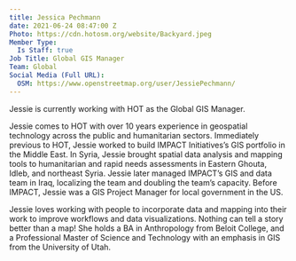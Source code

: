 ```yaml
---
title: Jessica Pechmann
date: 2021-06-24 08:47:00 Z
Photo: https://cdn.hotosm.org/website/Backyard.jpeg
Member Type:
  Is Staff: true
Job Title: Global GIS Manager
Team: Global
Social Media (Full URL):
  OSM: https://www.openstreetmap.org/user/JessiePechmann/
---
```


Jessie is currently working with HOT as the Global GIS Manager.

Jessie comes to HOT with over 10 years experience in geospatial technology across the public and humanitarian sectors. Immediately previous to HOT, Jessie worked to build IMPACT Initiatives’s GIS portfolio in the Middle East. In Syria, Jessie brought spatial data analysis and mapping tools to humanitarian and rapid needs assessments in Eastern Ghouta, Idleb, and northeast Syria. Jessie later managed IMPACT’s GIS and data team in Iraq, localizing the team and doubling the team’s capacity. Before IMPACT, Jessie was a GIS Project Manager for local government in the US. 

Jessie loves working with people to incorporate data and mapping into their work to improve workflows and data visualizations. Nothing can tell a story better than a map! She holds a BA in Anthropology from Beloit College, and a Professional Master of Science and Technology with an emphasis in GIS from the University of Utah. 